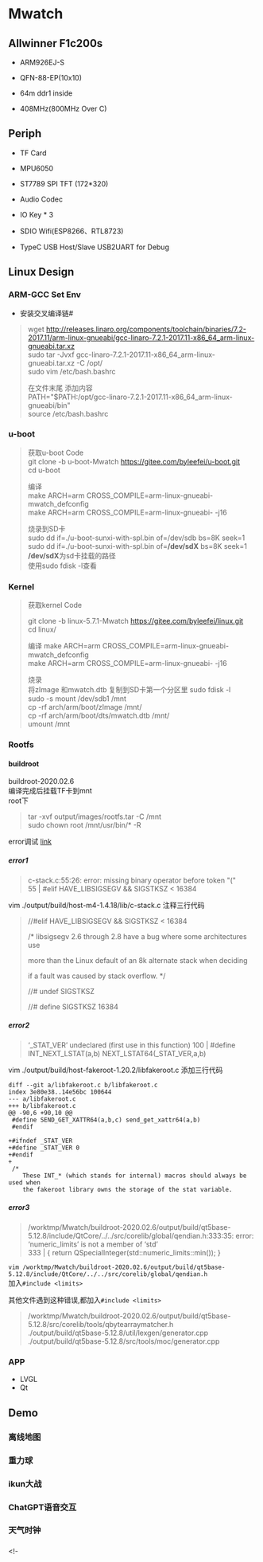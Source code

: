 # Mwatch

## Allwinner F1c200s

- ARM926EJ-S

- QFN-88-EP(10x10)

- 64m ddr1 inside

- 408MHz(800MHz Over C)

## Periph

- TF Card

- MPU6050

- ST7789 SPI TFT (172*320)

- Audio Codec

- IO Key * 3

- SDIO Wifi(ESP8266、RTL8723)

- TypeC
  USB Host/Slave
  USB2UART for Debug

## Linux Design

### ARM-GCC Set Env

- 安装交叉编译链#

> 
> wget http://releases.linaro.org/components/toolchain/binaries/7.2-2017.11/arm-linux-gnueabi/gcc-linaro-7.2.1-2017.11-x86_64_arm-linux-gnueabi.tar.xz  
> sudo tar -Jvxf gcc-linaro-7.2.1-2017.11-x86_64_arm-linux-gnueabi.tar.xz -C /opt/  
> sudo vim /etc/bash.bashrc
> 
> 在文件末尾 添加内容  
> PATH="$PATH:/opt/gcc-linaro-7.2.1-2017.11-x86_64_arm-linux-gnueabi/bin"  
> source /etc/bash.bashrc  


### u-boot
> 
> 获取u-boot Code  
> git clone -b u-boot-Mwatch https://gitee.com/byleefei/u-boot.git  
> cd u-boot
> 
> 编译  
> make ARCH=arm CROSS_COMPILE=arm-linux-gnueabi- mwatch_defconfig  
> make ARCH=arm CROSS_COMPILE=arm-linux-gnueabi- -j16
> 
> 烧录到SD卡  
> sudo dd if=./u-boot-sunxi-with-spl.bin of=/dev/sdb bs=8K seek=1  
> sudo dd if=./u-boot-sunxi-with-spl.bin of=**/dev/sdX** bs=8K seek=1  
> **/dev/sdX**为sd卡挂载的路径  
> 使用sudo fdisk -l查看


### Kernel

> 获取kernel Code
> 
> git clone -b linux-5.7.1-Mwatch https://gitee.com/byleefei/linux.git  
> cd linux/  
> 
>编译
> make ARCH=arm CROSS_COMPILE=arm-linux-gnueabi- mwatch_defconfig  
> make ARCH=arm CROSS_COMPILE=arm-linux-gnueabi- -j16  
>
> 烧录  
> 将zImage 和mwatch.dtb 复制到SD卡第一个分区里
> sudo fdisk -l  
> sudo -s 
> mount /dev/sdb1 /mnt  
> cp -rf arch/arm/boot/zImage /mnt/  
> cp -rf arch/arm/boot/dts/mwatch.dtb /mnt/  
> umount /mnt



### Rootfs

#### buildroot
buildroot-2020.02.6  
编译完成后挂载TF卡到mnt  
root下
> tar -xvf output/images/rootfs.tar -C /mnt  
> sudo chown root /mnt/usr/bin/* -R


error调试 [link](http://fuqiang1986.com/2022/07/22/%E5%85%A8%E5%BF%97%E5%93%AA%E5%90%92d1%E5%BC%80%E5%8F%91%E6%9D%BF%E4%BB%A3%E7%A0%81%E4%B8%8B%E8%BD%BD%E7%BC%96%E8%AF%91%E4%B8%8E%E8%B0%83%E8%AF%95/)

##### error1
> c-stack.c:55:26: error: missing binary operator before token "("  
>    55 | #elif HAVE_LIBSIGSEGV && SIGSTKSZ < 16384

vim ./output/build/host-m4-1.4.18/lib/c-stack.c
注释三行代码
> //#elif HAVE_LIBSIGSEGV && SIGSTKSZ < 16384
> 
> /* libsigsegv 2.6 through 2.8 have a bug where some architectures use
> 
>    more than the Linux default of an 8k alternate stack when deciding
> 
>    if a fault was caused by stack overflow.  */
> 
> //# undef SIGSTKSZ
> 
> //# define SIGSTKSZ 16384


##### error2
> ‘_STAT_VER’ undeclared (first use in this function)
>   100 | #define INT_NEXT_LSTAT(a,b) NEXT_LSTAT64(_STAT_VER,a,b)

vim ./output/build/host-fakeroot-1.20.2/libfakeroot.c
添加三行代码
```
diff --git a/libfakeroot.c b/libfakeroot.c
index 3e80e38..14e56bc 100644
--- a/libfakeroot.c
+++ b/libfakeroot.c
@@ -90,6 +90,10 @@
 #define SEND_GET_XATTR64(a,b,c) send_get_xattr64(a,b)
 #endif
 
+#ifndef _STAT_VER
+#define _STAT_VER 0
+#endif
+
 /*
    These INT_* (which stands for internal) macros should always be used when
    the fakeroot library owns the storage of the stat variable.
```

##### error3  
> /worktmp/Mwatch/buildroot-2020.02.6/output/build/qt5base-5.12.8/include/QtCore/../../src/corelib/global/qendian.h:333:35: error: ‘numeric_limits’ is not a member of ‘std’  
>   333 |     { return QSpecialInteger(std::numeric_limits<T>::min()); }

`vim /worktmp/Mwatch/buildroot-2020.02.6/output/build/qt5base-5.12.8/include/QtCore/../../src/corelib/global/qendian.h`  
加入`#include <limits>`

其他文件遇到这种错误,都加入`#include <limits>`  

> /worktmp/Mwatch/buildroot-2020.02.6/output/build/qt5base-5.12.8/src/corelib/tools/qbytearraymatcher.h  
> ./output/build/qt5base-5.12.8/util/lexgen/generator.cpp  
> ./output/build/qt5base-5.12.8/src/tools/moc/generator.cpp


### APP

- LVGL
- Qt

## Demo

### 离线地图

### 重力球

### ikun大战

### ChatGPT语音交互

### 天气时钟

### 

<!-
